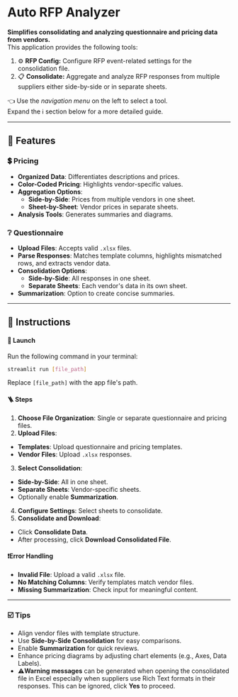 # Auto RFP Analyzer

**Simplifies consolidating and analyzing questionnaire and pricing data from vendors.**  
This application provides the following tools:

1. ⚙️ **RFP Config:** Configure RFP event-related settings for the consolidation file.  
2. 📋 **Consolidate:** Aggregate and analyze RFP responses from multiple suppliers either side-by-side or in separate sheets.  

👈 Use the *navigation menu* on the left to select a tool.  
Expand the ℹ️ section below for a more detailed guide.

---

## 📱 Features

### 💲 Pricing
- **Organized Data**: Differentiates descriptions and prices.  
- **Color-Coded Pricing**: Highlights vendor-specific values.  
- **Aggregation Options**:  
  - **Side-by-Side**: Prices from multiple vendors in one sheet.  
  - **Sheet-by-Sheet**: Vendor prices in separate sheets.  
- **Analysis Tools**: Generates summaries and diagrams.

### ❔ Questionnaire
- **Upload Files**: Accepts valid `.xlsx` files.  
- **Parse Responses**: Matches template columns, highlights mismatched rows, and extracts vendor data.  
- **Consolidation Options**:  
  - **Side-by-Side**: All responses in one sheet.  
  - **Separate Sheets**: Each vendor's data in its own sheet.  
- **Summarization**: Option to create concise summaries.

---

## 📖 Instructions

#### 🚀 Launch
Run the following command in your terminal:  
```bash
streamlit run [file_path]
```
Replace `[file_path]` with the app file's path.


#### 🪜 Steps

1. **Choose File Organization**: Single or separate questionnaire and pricing files.  
2. **Upload Files**:  
- **Templates**: Upload questionnaire and pricing templates.  
- **Vendor Files**: Upload `.xlsx` responses.  
3. **Select Consolidation**:  
- **Side-by-Side**: All in one sheet.  
- **Separate Sheets**: Vendor-specific sheets.  
- Optionally enable **Summarization**.  
4. **Configure Settings**: Select sheets to consolidate.  
5. **Consolidate and Download**:  
- Click **Consolidate Data**.  
- After processing, click **Download Consolidated File**.


#### ❗Error Handling

- **Invalid File**: Upload a valid `.xlsx` file.  
- **No Matching Columns**: Verify templates match vendor files.  
- **Missing Summarization**: Check input for meaningful content.

---

### ☑️ Tips 

- Align vendor files with template structure.  
- Use **Side-by-Side Consolidation** for easy comparisons.  
- Enable **Summarization** for quick reviews.  
- Enhance pricing diagrams by adjusting chart elements (e.g., Axes, Data Labels).
- **⚠️Warning messages** can be generated when opening the consolidated file in Excel especially when suppliers use Rich Text formats in their responses. This can be ignored, click **Yes** to proceed.
